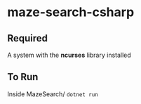 # maze-search-csharp

## Required
A system with the **ncurses** library installed

## To Run
Inside MazeSearch/
``` dotnet run ```
